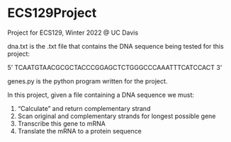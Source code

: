 # ECS129Project
Project for ECS129, Winter 2022 @ UC Davis

dna.txt is the .txt file that contains the DNA sequence being tested for this project: 

5’ TCAATGTAACGCGCTACCCGGAGCTCTGGGCCCAAATTTCATCCACT 3’


genes.py is the python program written for the project.

In this project, given a file containing a DNA sequence we must:

1. “Calculate” and return complementary strand
2. Scan original and complementary strands for longest possible gene
3. Transcribe this gene to mRNA
4. Translate the mRNA to a protein sequence

